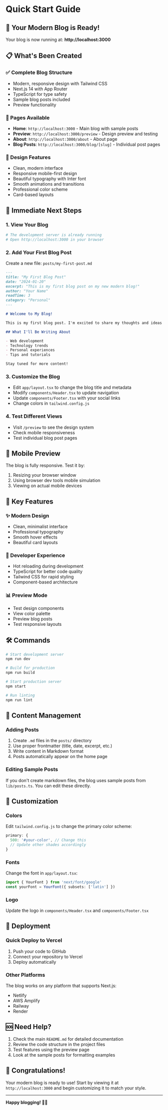 # Quick Start Guide

## 🚀 Your Modern Blog is Ready!

Your blog is now running at: **http://localhost:3000**

## 📋 What's Been Created

### ✅ Complete Blog Structure
- Modern, responsive design with Tailwind CSS
- Next.js 14 with App Router
- TypeScript for type safety
- Sample blog posts included
- Preview functionality

### 📄 Pages Available
- **Home**: `http://localhost:3000` - Main blog with sample posts
- **Preview**: `http://localhost:3000/preview` - Design preview and testing
- **About**: `http://localhost:3000/about` - About page
- **Blog Posts**: `http://localhost:3000/blog/[slug]` - Individual post pages

### 🎨 Design Features
- Clean, modern interface
- Responsive mobile-first design
- Beautiful typography with Inter font
- Smooth animations and transitions
- Professional color scheme
- Card-based layouts

## 🔧 Immediate Next Steps

### 1. View Your Blog
```bash
# The development server is already running
# Open http://localhost:3000 in your browser
```

### 2. Add Your First Blog Post
Create a new file: `posts/my-first-post.md`
```markdown
---
title: "My First Blog Post"
date: "2024-01-20"
excerpt: "This is my first blog post on my new modern blog!"
author: "Your Name"
readTime: 3
category: "Personal"
---

# Welcome to My Blog!

This is my first blog post. I'm excited to share my thoughts and ideas here.

## What I'll Be Writing About

- Web development
- Technology trends
- Personal experiences
- Tips and tutorials

Stay tuned for more content!
```

### 3. Customize the Blog
- Edit `app/layout.tsx` to change the blog title and metadata
- Modify `components/Header.tsx` to update navigation
- Update `components/Footer.tsx` with your social links
- Change colors in `tailwind.config.js`

### 4. Test Different Views
- Visit `/preview` to see the design system
- Check mobile responsiveness
- Test individual blog post pages

## 📱 Mobile Preview

The blog is fully responsive. Test it by:
1. Resizing your browser window
2. Using browser dev tools mobile simulation
3. Viewing on actual mobile devices

## 🎯 Key Features

### ✨ Modern Design
- Clean, minimalist interface
- Professional typography
- Smooth hover effects
- Beautiful card layouts

### 🔧 Developer Experience
- Hot reloading during development
- TypeScript for better code quality
- Tailwind CSS for rapid styling
- Component-based architecture

### 📊 Preview Mode
- Test design components
- View color palette
- Preview blog posts
- Test responsive layouts

## 🛠️ Commands

```bash
# Start development server
npm run dev

# Build for production
npm run build

# Start production server
npm start

# Run linting
npm run lint
```

## 📝 Content Management

### Adding Posts
1. Create `.md` files in the `posts/` directory
2. Use proper frontmatter (title, date, excerpt, etc.)
3. Write content in Markdown format
4. Posts automatically appear on the home page

### Editing Sample Posts
If you don't create markdown files, the blog uses sample posts from `lib/posts.ts`. You can edit these directly.

## 🎨 Customization

### Colors
Edit `tailwind.config.js` to change the primary color scheme:
```javascript
primary: {
  500: '#your-color', // Change this
  // Update other shades accordingly
}
```

### Fonts
Change the font in `app/layout.tsx`:
```typescript
import { YourFont } from 'next/font/google'
const yourFont = YourFont({ subsets: ['latin'] })
```

### Logo
Update the logo in `components/Header.tsx` and `components/Footer.tsx`

## 🚀 Deployment

### Quick Deploy to Vercel
1. Push your code to GitHub
2. Connect your repository to Vercel
3. Deploy automatically

### Other Platforms
The blog works on any platform that supports Next.js:
- Netlify
- AWS Amplify
- Railway
- Render

## 🆘 Need Help?

1. Check the main `README.md` for detailed documentation
2. Review the code structure in the project files
3. Test features using the preview page
4. Look at the sample posts for formatting examples

## 🎉 Congratulations!

Your modern blog is ready to use! Start by viewing it at `http://localhost:3000` and begin customizing it to match your style.

---

**Happy blogging! 🎨✨**